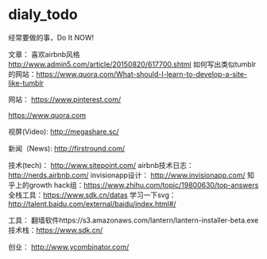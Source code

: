 # dialy_todo
经常要做的事，Do It NOW!

文章：
喜欢airbnb风格 http://www.admin5.com/article/20150820/617700.shtml
如何写出类似tumblr的网站：https://www.quora.com/What-should-I-learn-to-develop-a-site-like-tumblr

网站：
https://www.pinterest.com/

https://www.quora.com


视屏(Video):
http://megashare.sc/



新闻（News):
http://firstround.com/


技术(tech)：
http://www.sitepoint.com/
airbnb技术日志：http://nerds.airbnb.com/
invisionapp设计： http://www.invisionapp.com/
知乎上的growth hack组：https://www.zhihu.com/topic/19800630/top-answers
全栈工具：https://www.sdk.cn/datas
学习一下svg：http://talent.baidu.com/external/baidu/index.html#/


工具：
翻墙软件https://s3.amazonaws.com/lantern/lantern-installer-beta.exe
技术栈：https://www.sdk.cn/

创业：
http://www.ycombinator.com/
